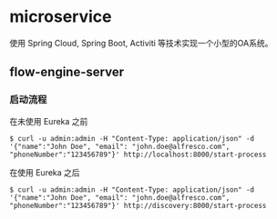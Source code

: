 # microservice
使用 Spring Cloud, Spring Boot, Activiti 等技术实现一个小型的OA系统。

## flow-engine-server

### 启动流程

在未使用 Eureka 之前
``` 
$ curl -u admin:admin -H "Content-Type: application/json" -d '{"name":"John Doe", "email": "john.doe@alfresco.com", "phoneNumber":"123456789"}' http://localhost:8000/start-process
```

在使用 Eureka 之后
``` 
$ curl -u admin:admin -H "Content-Type: application/json" -d '{"name":"John Doe", "email": "john.doe@alfresco.com", "phoneNumber":"123456789"}' http://discovery:8000/start-process
```